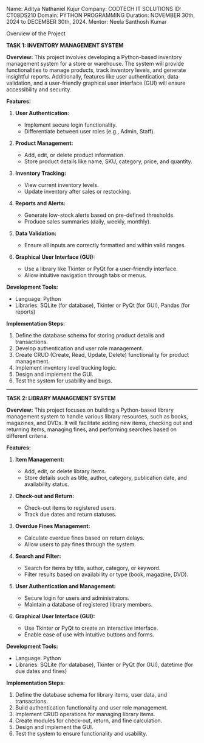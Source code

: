 Name: Aditya Nathaniel Kujur
Company: CODTECH IT SOLUTIONS
ID: CT08DS210
Domain: PYTHON PROGRAMMING
Duration: NOVEMBER 30th, 2024 to DECEMBER 30th, 2024.
Mentor: Neela Santhosh Kumar 

Overview of the Project

**TASK 1: INVENTORY MANAGEMENT SYSTEM**

**Overview:**
This project involves developing a Python-based inventory management system for a store or warehouse. The system will provide functionalities to manage products, track inventory levels, and generate insightful reports. Additionally, features like user authentication, data validation, and a user-friendly graphical user interface (GUI) will ensure accessibility and security.

**Features:**

1. **User Authentication:**
   - Implement secure login functionality.
   - Differentiate between user roles (e.g., Admin, Staff).

2. **Product Management:**
   - Add, edit, or delete product information.
   - Store product details like name, SKU, category, price, and quantity.

3. **Inventory Tracking:**
   - View current inventory levels.
   - Update inventory after sales or restocking.

4. **Reports and Alerts:**
   - Generate low-stock alerts based on pre-defined thresholds.
   - Produce sales summaries (daily, weekly, monthly).

5. **Data Validation:**
   - Ensure all inputs are correctly formatted and within valid ranges.

6. **Graphical User Interface (GUI):**
   - Use a library like Tkinter or PyQt for a user-friendly interface.
   - Allow intuitive navigation through tabs or menus.

**Development Tools:**
- Language: Python
- Libraries: SQLite (for database), Tkinter or PyQt (for GUI), Pandas (for reports)

**Implementation Steps:**
1. Define the database schema for storing product details and transactions.
2. Develop authentication and user role management.
3. Create CRUD (Create, Read, Update, Delete) functionality for product management.
4. Implement inventory level tracking logic.
5. Design and implement the GUI.
6. Test the system for usability and bugs.

---

**TASK 2: LIBRARY MANAGEMENT SYSTEM**

**Overview:**
This project focuses on building a Python-based library management system to handle various library resources, such as books, magazines, and DVDs. It will facilitate adding new items, checking out and returning items, managing fines, and performing searches based on different criteria.

**Features:**

1. **Item Management:**
   - Add, edit, or delete library items.
   - Store details such as title, author, category, publication date, and availability status.

2. **Check-out and Return:**
   - Check-out items to registered users.
   - Track due dates and return statuses.

3. **Overdue Fines Management:**
   - Calculate overdue fines based on return delays.
   - Allow users to pay fines through the system.

4. **Search and Filter:**
   - Search for items by title, author, category, or keyword.
   - Filter results based on availability or type (book, magazine, DVD).

5. **User Authentication and Management:**
   - Secure login for users and administrators.
   - Maintain a database of registered library members.

6. **Graphical User Interface (GUI):**
   - Use Tkinter or PyQt to create an interactive interface.
   - Enable ease of use with intuitive buttons and forms.

**Development Tools:**
- Language: Python
- Libraries: SQLite (for database), Tkinter or PyQt (for GUI), datetime (for due dates and fines)

**Implementation Steps:**
1. Define the database schema for library items, user data, and transactions.
2. Build authentication functionality and user role management.
3. Implement CRUD operations for managing library items.
4. Create modules for check-out, return, and fine calculation.
5. Design and implement the GUI.
6. Test the system to ensure functionality and usability.


